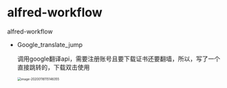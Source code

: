 # alfred-workflow
alfred-workflow

* Google_translate_jump

  调用google翻译api，需要注册账号且要下载证书还要翻墙，所以，写了一个直接跳转的，下载双击使用

  <img src="/Users/devilu/Library/Application Support/typora-user-images/image-20200116115146355.png" alt="image-20200116115146355" style="zoom:50%;" />